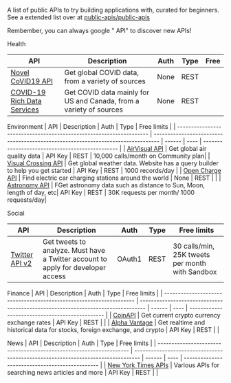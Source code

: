 A list of public APIs to try building applications with, curated for beginners. See a extended list over at [public-apis/public-apis](https://github.com/public-apis/public-apis)

Rembember, you can always google "<Something> API" to discover new APIs!

Health

| API                                                                                                   | Description                                                        | Auth | Type | Free |
| ----------------------------------------------------------------------------------------------------- | ------------------------------------------------------------------ | ---- | ---- | ---- |
| [Novel CoVID19 API](https://disease.sh/)                                                              | Get global COVID data, from a variety of sources                   | None | REST |      |
| [COVID-19 Rich Data Services](https://documenter.getpostman.com/view/2220438/SzYevv9u?version=latest) | Get COVID data mainly for US and Canada, from a variety of sources | None | REST |      |

Environment
| API | Description | Auth | Type | Free limits |
| ------------------------------------------------------------------- | -------------------------------------------------------------------------------- | ------ | ---- | ----------------------------------------------- |
| [AirVisual API](https://api-docs.iqair.com/) | Get global air quality data | API Key | REST | 10,000 calls/month on Community plan|
| [Visual Crossing API](https://www.visualcrossing.com/weather-api?ref=apilist.fun) | Get global weather data. Website has a query builder to help you get started | API Key | REST | 1000 records/day |
| [Open Charge API](https://openchargemap.org/site/develop/api#/) | Find electric car charging stations around the world | None | REST | |
| [Astronomy API](https://openchargemap.org/site/develop/api#/) | FGet astronomy data such as distance to Sun, Moon, length of day, etc| API Key | REST | 30K requests per month/ 1000 requests/day|

Social

| API                                                                 | Description                                                                      | Auth   | Type | Free limits                                     |
| ------------------------------------------------------------------- | -------------------------------------------------------------------------------- | ------ | ---- | ----------------------------------------------- |
| [Twitter API v2](https://developer.twitter.com/en/docs/twitter-api) | Get tweets to analyze. Must have a Twitter account to apply for developer access | OAuth1 | REST | 30 calls/min, 25K tweets per month with Sandbox |

Finance
| API | Description | Auth | Type | Free limits |
| ------------------------------------------------------------------- | -------------------------------------------------------------------------------- | ------ | ---- | ----------------------------------------------- |
| [CoinAPI](https://docs.coinapi.io/?ref=apilist.fun#md-docs) | Get current crypto currency exchange rates | API Key | REST | |
| [Alpha Vantage](https://www.alphavantage.co/) | Get realtime and historical data for stocks, foreign exchange, and crypto | API Key | REST | |

News
| API | Description | Auth | Type | Free limits |
| ------------------------------------------------------------------- | -------------------------------------------------------------------------------- | ------ | ---- | ----------------------------------------------- |
| [New York Times APIs](https://developer.nytimes.com/apis) | Various APIs for searching news articles and more | API Key | REST | |

